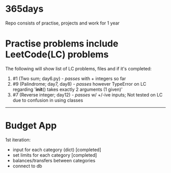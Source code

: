 # 365days
Repo consists of practise, projects and work for 1 year


# Practise problems include LeetCode(LC) problems
The following will show list of LC problems, files and if it's completed:

1. #1 (Two sum; day6.py) - *passes* with + integers so far
2. #9 (Palindrome; day7, day8) - *passes* however TypeError on LC regarding  '__init__() takes exactly 2 arguments (1 given)'
3. #7 (Reverse integer; day12) - *passes* w/ +/-ive inputs; Not tested on LC due to confusion in using classes

------

# Budget App

1st iteration:

- input for each category (dict) [completed]
- set limits for each category [completed]
- balances/transfers between categories
- connect to db
